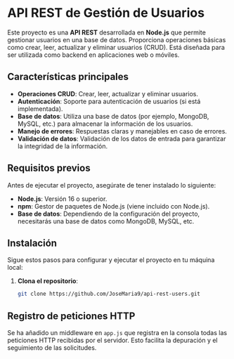 # API REST de Gestión de Usuarios

Este proyecto es una **API REST** desarrollada en **Node.js** que permite gestionar usuarios en una base de datos. Proporciona operaciones básicas como crear, leer, actualizar y eliminar usuarios (CRUD). Está diseñada para ser utilizada como backend en aplicaciones web o móviles.

## Características principales
- **Operaciones CRUD**: Crear, leer, actualizar y eliminar usuarios.
- **Autenticación**: Soporte para autenticación de usuarios (si está implementada).
- **Base de datos**: Utiliza una base de datos (por ejemplo, MongoDB, MySQL, etc.) para almacenar la información de los usuarios.
- **Manejo de errores**: Respuestas claras y manejables en caso de errores.
- **Validación de datos**: Validación de los datos de entrada para garantizar la integridad de la información.

## Requisitos previos
Antes de ejecutar el proyecto, asegúrate de tener instalado lo siguiente:
- **Node.js**: Versión 16 o superior.
- **npm**: Gestor de paquetes de Node.js (viene incluido con Node.js).
- **Base de datos**: Dependiendo de la configuración del proyecto, necesitarás una base de datos como MongoDB, MySQL, etc.

## Instalación
Sigue estos pasos para configurar y ejecutar el proyecto en tu máquina local:

1. **Clona el repositorio**:
   ```bash
   git clone https://github.com/JoseMaria9/api-rest-users.git

## Registro de peticiones HTTP
Se ha añadido un middleware en `app.js` que registra en la consola todas las peticiones HTTP recibidas por el servidor. Esto facilita la depuración y el seguimiento de las solicitudes.
